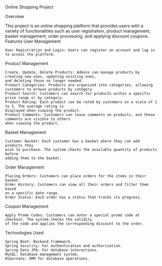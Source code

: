 Online Shopping Project

Overview

This project is an online shopping platform that provides users with a variety of functionalities such as user registration, product management, basket management, order processing, and applying discount coupons.
Features
User Management

    User Registration and Login: Users can register an account and log in to access the platform.

Product Management

    Create, Update, Delete Products: Admins can manage products by creating new ones, updating existing ones, 
    and deleting those no longer needed.
    Product Categories: Products are organized into categories, allowing customers to browse products by category.
    Product Search: Customers can search for products within a specific price range or by category.
    Product Rating: Each product can be rated by customers on a scale of 1 to 5. The average rating is 
    displayed when viewing the product.
    Product Comments: Customers can leave comments on products, and these comments are visible to others 
    when viewing the product.

Basket Management

    Customer Basket: Each customer has a basket where they can add products they 
    wish to purchase. The system checks the available quantity of products before 
    adding them to the basket.

Order Management

    Placing Orders: Customers can place orders for the items in their basket.
    Order History: Customers can view all their orders and filter them based 
    on a specific date range.
    Order Status: Each order has a status that tracks its progress.

Coupon Management

    Apply Promo Codes: Customers can enter a special promo code at checkout. The system checks the validity 
    of the code and applies the corresponding discount to the order.

Technologies Used

    Spring Boot: Backend framework.
    Spring Security: For authentication and authorization.
    Spring Data JPA: For database interactions.
    MySQL: Database management system.
    Hibernate: ORM for database operations.
